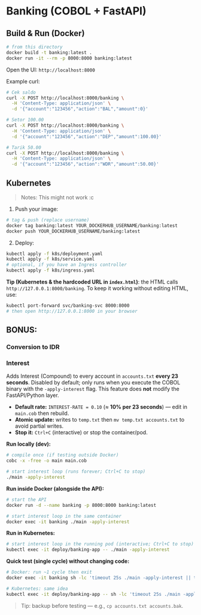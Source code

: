 
# Banking (COBOL + FastAPI)

## Build & Run (Docker)

```bash
# from this directory
docker build -t banking:latest .
docker run -it --rm -p 8000:8000 banking:latest
```

Open the UI: `http://localhost:8000`

Example curl:
```bash
# Cek saldo
curl -X POST http://localhost:8000/banking \
  -H 'Content-Type: application/json' \
  -d '{"account":"123456","action":"BAL","amount":0}'

# Setor 100.00
curl -X POST http://localhost:8000/banking \
  -H 'Content-Type: application/json' \
  -d '{"account":"123456","action":"DEP","amount":100.00}'

# Tarik 50.00
curl -X POST http://localhost:8000/banking \
  -H 'Content-Type: application/json' \
  -d '{"account":"123456","action":"WDR","amount":50.00}'

```

## Kubernetes

> Notes: This might not work :c

1. Push your image:
```bash
# tag & push (replace username)
docker tag banking:latest YOUR_DOCKERHUB_USERNAME/banking:latest
docker push YOUR_DOCKERHUB_USERNAME/banking:latest
```

2. Deploy:
```bash
kubectl apply -f k8s/deployment.yaml
kubectl apply -f k8s/service.yaml
# optional, if you have an Ingress controller
kubectl apply -f k8s/ingress.yaml
```

**Tip (Kubernetes & the hardcoded URL in `index.html`)**: the HTML calls `http://127.0.0.1:8000/banking`. To keep it working without editing HTML, use:

```bash
kubectl port-forward svc/banking-svc 8000:8000
# then open http://127.0.0.1:8000 in your browser
```

## BONUS:

### Conversion to IDR

### Interest

Adds Interest (Compound) to every account in `accounts.txt` **every 23 seconds**.
Disabled by default; only runs when you execute the COBOL binary with the `-apply-interest` flag.
This feature does **not** modify the FastAPI/Python layer.

* **Default rate:** `INTEREST-RATE = 0.10` (≈ **10% per 23 seconds**) — edit in `main.cob` then rebuild.
* **Atomic update:** writes to `temp.txt` then `mv temp.txt accounts.txt` to avoid partial writes.
* **Stop it:** `Ctrl+C` (interactive) or stop the container/pod.

**Run locally (dev):**

```bash
# compile once (if testing outside Docker)
cobc -x -free -o main main.cob

# start interest loop (runs forever; Ctrl+C to stop)
./main -apply-interest
```

**Run inside Docker (alongside the API):**

```bash
# start the API
docker run -d --name banking -p 8000:8000 banking:latest

# start interest loop in the same container
docker exec -it banking ./main -apply-interest
```

**Run in Kubernetes:**

```bash
# start interest loop in the running pod (interactive; Ctrl+C to stop)
kubectl exec -it deploy/banking-app -- ./main -apply-interest
```

**Quick test (single cycle) without changing code:**

```bash
# Docker: run ~1 cycle then exit
docker exec -it banking sh -lc 'timeout 25s ./main -apply-interest || true'

# Kubernetes: same idea
kubectl exec -it deploy/banking-app -- sh -lc 'timeout 25s ./main -apply-interest || true'
```

> Tip: backup before testing — e.g., `cp accounts.txt accounts.bak`.